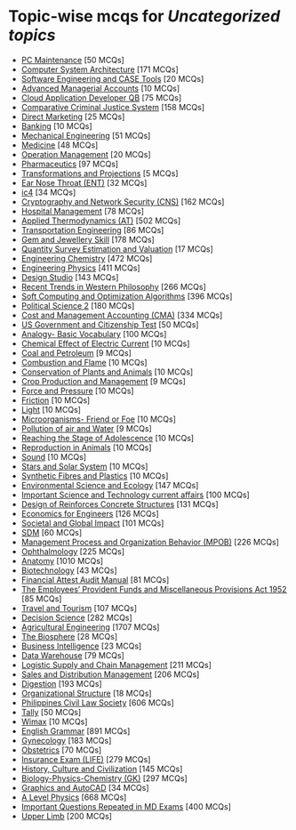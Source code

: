 # Topic-wise mcqs for *Uncategorized topics*

- [PC Maintenance](https://mcqmate.com/topic/pc-maintenance) [50 MCQs]
- [Computer System Architecture](https://mcqmate.com/topic/computer-system-architecture) [171 MCQs]
- [Software Engineering and CASE Tools](https://mcqmate.com/topic/software-engineering-and-case-tools) [20 MCQs]
- [Advanced Managerial Accounts](https://mcqmate.com/topic/advanced-managerial-accounts) [10 MCQs]
- [Cloud Application Developer QB](https://mcqmate.com/topic/cloud-application-developer-qb) [75 MCQs]
- [Comparative Criminal Justice System](https://mcqmate.com/topic/comparative-criminal-justice-system) [158 MCQs]
- [Direct Marketing](https://mcqmate.com/topic/direct-marketing) [25 MCQs]
- [Banking](https://mcqmate.com/topic/banking) [10 MCQs]
- [Mechanical Engineering](https://mcqmate.com/topic/mechanical-engineering) [51 MCQs]
- [Medicine](https://mcqmate.com/topic/medicine) [48 MCQs]
- [Operation Management](https://mcqmate.com/topic/operation-management) [20 MCQs]
- [Pharmaceutics](https://mcqmate.com/topic/pharmaceutics) [97 MCQs]
- [Transformations and Projections](https://mcqmate.com/topic/transformations-and-projections) [5 MCQs]
- [Ear Nose Throat \(ENT\)](https://mcqmate.com/topic/ent) [32 MCQs]
- [ic4](https://mcqmate.com/topic/ic4) [34 MCQs]
- [Cryptography and Network Security \(CNS\)](https://mcqmate.com/topic/cryptography-and-network-security) [162 MCQs]
- [Hospital Management](https://mcqmate.com/topic/hospital-management) [78 MCQs]
- [Applied Thermodynamics \(AT\)](https://mcqmate.com/topic/applied-thermodynamics) [502 MCQs]
- [Transportation Engineering](https://mcqmate.com/topic/transportation-engineering) [86 MCQs]
- [Gem and Jewellery Skill](https://mcqmate.com/topic/gem-and-jewellery-skill) [178 MCQs]
- [Quantity Survey Estimation and Valuation](https://mcqmate.com/topic/quantity-survey-estimation-and-valuation) [17 MCQs]
- [Engineering Chemistry](https://mcqmate.com/topic/engineering-chemistry) [472 MCQs]
- [Engineering Physics](https://mcqmate.com/topic/engineering-physics) [411 MCQs]
- [Design Studio](https://mcqmate.com/topic/design-studio) [143 MCQs]
- [Recent Trends in Western Philosophy](https://mcqmate.com/topic/recent-trends-in-western-philosophy) [266 MCQs]
- [Soft Computing and Optimization Algorithms](https://mcqmate.com/topic/soft-computing-and-optimization-algorithms) [396 MCQs]
- [Political Science 2](https://mcqmate.com/topic/political-science-2) [180 MCQs]
- [Cost and Management Accounting \(CMA\)](https://mcqmate.com/topic/cost-and-management-accounting) [334 MCQs]
- [US Government and Citizenship Test](https://mcqmate.com/topic/us-government-and-citizenship-test) [50 MCQs]
- [Analogy\- Basic Vocabulary](https://mcqmate.com/topic/analogy-basic-vocabulary) [100 MCQs]
- [Chemical Effect of Electric Current](https://mcqmate.com/topic/chemical-effect-of-electric-current) [10 MCQs]
- [Coal and Petroleum](https://mcqmate.com/topic/coal-and-petroleum) [9 MCQs]
- [Combustion and Flame](https://mcqmate.com/topic/combustion-and-flame) [10 MCQs]
- [Conservation of Plants and Animals](https://mcqmate.com/topic/conservation-of-plants-and-animals) [10 MCQs]
- [Crop Production and Management](https://mcqmate.com/topic/crop-production-and-management) [9 MCQs]
- [Force and Pressure](https://mcqmate.com/topic/force-and-pressure) [10 MCQs]
- [Friction](https://mcqmate.com/topic/friction) [10 MCQs]
- [Light](https://mcqmate.com/topic/light) [10 MCQs]
- [Microorganisms\- Friend or Foe](https://mcqmate.com/topic/microorganisms-friend-or-foe) [10 MCQs]
- [Pollution of air and Water](https://mcqmate.com/topic/pollution-of-air-and-water) [9 MCQs]
- [Reaching the Stage of Adolescence](https://mcqmate.com/topic/reaching-the-stage-of-adolescence) [10 MCQs]
- [Reproduction in Animals](https://mcqmate.com/topic/reproduction-in-animals) [10 MCQs]
- [Sound](https://mcqmate.com/topic/sound) [10 MCQs]
- [Stars and Solar System](https://mcqmate.com/topic/stars-and-solar-system) [10 MCQs]
- [Synthetic Fibres and Plastics](https://mcqmate.com/topic/synthetic-fibres-and-plastics) [10 MCQs]
- [Environmental Science and Ecology](https://mcqmate.com/topic/environmental-science-and-ecology) [147 MCQs]
- [Important Science and Technology current affairs](https://mcqmate.com/topic/important-science-and-technology-current-affairs) [100 MCQs]
- [Design of Reinforces Concrete Structures](https://mcqmate.com/topic/design-of-reinforces-concrete-structures) [131 MCQs]
- [Economics for Engineers](https://mcqmate.com/topic/economics-for-engineers) [126 MCQs]
- [Societal and Global Impact](https://mcqmate.com/topic/societal-and-global-impact) [101 MCQs]
- [SDM](https://mcqmate.com/topic/sdm) [60 MCQs]
- [Management Process and Organization Behavior \(MPOB\)](https://mcqmate.com/topic/management-process-and-organization-behavior-mpob) [226 MCQs]
- [Ophthalmology](https://mcqmate.com/topic/ophthalmology) [225 MCQs]
- [Anatomy](https://mcqmate.com/topic/anatomy) [1010 MCQs]
- [Biotechnology](https://mcqmate.com/topic/biotechnology) [43 MCQs]
- [Financial Attest Audit Manual](https://mcqmate.com/topic/financial-attest-audit-manual) [81 MCQs]
- [The Employees’ Provident Funds and Miscellaneous Provisions Act 1952](https://mcqmate.com/topic/the-employees%E2%80%99-provident-funds-and-miscellaneous-provisions-act-1952) [85 MCQs]
- [Travel and Tourism](https://mcqmate.com/topic/travel-and-tourism) [107 MCQs]
- [Decision Science](https://mcqmate.com/topic/decision-science) [282 MCQs]
- [Agricultural Engineering](https://mcqmate.com/topic/agricultural-engineering) [1707 MCQs]
- [The Biosphere](https://mcqmate.com/topic/the-biosphere) [28 MCQs]
- [Business Intelligence](https://mcqmate.com/topic/business-intelligence) [23 MCQs]
- [Data Warehouse](https://mcqmate.com/topic/data-warehouse) [79 MCQs]
- [Logistic Supply and Chain Management](https://mcqmate.com/topic/logistic-supply-and-chain-management) [211 MCQs]
- [Sales and Distribution Management](https://mcqmate.com/topic/sales-and-distribution-management) [206 MCQs]
- [Digestion](https://mcqmate.com/topic/digestion) [193 MCQs]
- [Organizational Structure](https://mcqmate.com/topic/orgnisational-structure) [18 MCQs]
- [Philippines Civil Law Society](https://mcqmate.com/topic/philippines-civil-law-society) [606 MCQs]
- [Tally](https://mcqmate.com/topic/tally) [50 MCQs]
- [Wimax](https://mcqmate.com/topic/wimax) [10 MCQs]
- [English Grammar](https://mcqmate.com/topic/english-grammar) [891 MCQs]
- [Gynecology](https://mcqmate.com/topic/gynecology) [183 MCQs]
- [Obstetrics](https://mcqmate.com/topic/obstetrics) [70 MCQs]
- [Insurance Exam \(LIFE\)](https://mcqmate.com/topic/insurance-exam-life) [279 MCQs]
- [History, Culture and Civilization](https://mcqmate.com/topic/history-culture-and-civilization) [145 MCQs]
- [Biology\-Physics\-Chemistry \(GK\)](https://mcqmate.com/topic/biology-physics-chemistry-gk) [297 MCQs]
- [Graphics and AutoCAD](https://mcqmate.com/topic/graphics-and-autocad) [34 MCQs]
- [A Level Physics](https://mcqmate.com/topic/a-level-physics) [668 MCQs]
- [Important Questions Repeated in MD Exams](https://mcqmate.com/topic/important-questions-repeated-in-md-exams) [400 MCQs]
- [Upper Limb](https://mcqmate.com/topic/upper-limb) [200 MCQs]
